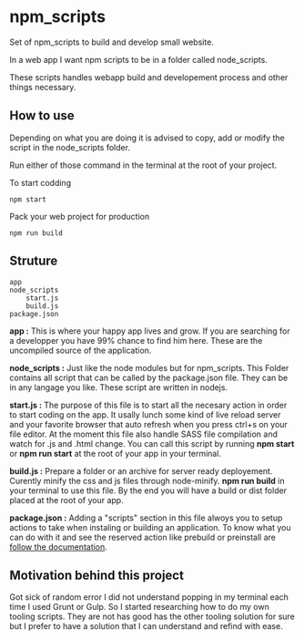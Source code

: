 # npm_scripts
Set of npm_scripts to build and develop small website.

In a web app I want npm scripts to be in a folder called node_scripts.

These scripts handles webapp build and developement process and other things necessary.

## How to use

Depending on what you are doing it is advised to copy, add or modify the script in the node_scripts folder. 

Run either of those command in the terminal at the root of your project.

To start codding
```
npm start
```
Pack your web project for production
```
npm run build
```

## Struture

	app
	node_scripts
		start.js
		build.js
	package.json
 
**app :** This is where your happy app lives and grow. If you are searching for a developper you have 99% chance to find him here. These are the uncompiled source of the application.

**node_scripts :** Just like the node modules but for npm_scripts. This Folder contains all script that can be called by the package.json file. They can be in any langage you like. These script are written in nodejs.

**start.js :** The purpose of this file is to start all the necesary action in order to start coding on the app. It usally lunch some kind of live reload server and your favorite browser that auto refresh when you press ctrl+s on your file editor. At the moment this file also handle SASS file compilation and watch for .js and .html change. You can call this script by running **npm start** or **npm run start** at the root of your app in your terminal.

**build.js :** Prepare a folder or an archive for server ready deployement. Curently minify the css and js files through node-minify. **npm run build** in your terminal to use this file. By the end you will have a build or dist folder placed at the root of your app.

**package.json :** Adding a "scripts" section in this file alwoys you to setup actions to take when instaling or building an application. To know what you can do with it and see the reserved action like prebuild or preinstall are [follow the documentation](https://docs.npmjs.com/misc/scripts).

## Motivation behind this project

Got sick of random error I did not understand popping in my terminal each time I used Grunt or Gulp. So I started researching how to do my own tooling scripts. They are not has good has the other tooling solution for sure but I prefer to have a solution that I can understand and refind with ease.
